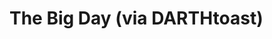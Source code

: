 <!--
id: 880263795
link: http://tumblr.atmos.org/post/880263795/the-big-day-via-darthtoast
slug: the-big-day-via-darthtoast
date: Fri Jul 30 2010 09:36:01 GMT-0700 (PDT)
publish: 2010-07-030
tags: 
title: The Big Day (via DARTHtoast)
-->


The Big Day (via DARTHtoast)
============================



